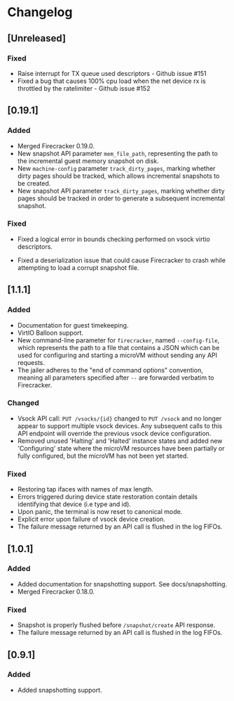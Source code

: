 # Changelog

## [Unreleased]

### Fixed

- Raise interrupt for TX queue used descriptors - Github issue #151
- Fixed a bug that causes 100% cpu load when the net device rx is throttled 
by the ratelimiter - Github issue #152

## [0.19.1]

### Added

- Merged Firecracker 0.19.0.
- New snapshot API parameter `mem_file_path`, representing the path to the
  incremental guest memory snapshot on disk.
- New `machine-config` parameter `track_dirty_pages`, marking whether
  dirty pages should be tracked, which allows incremental snapshots to be
  created.   
- New snapshot API parameter `track_dirty_pages`, marking whether dirty pages
  should be tracked in order to generate a subsequent incremental snapshot.

### Fixed

- Fixed a logical error in bounds checking performed on vsock virtio
descriptors.

- Fixed a deserialization issue that could cause Firecracker to crash while
  attempting to load a corrupt snapshot file.

## [1.1.1]

### Added

- Documentation for guest timekeeping.
- VirtIO Balloon support.
- New command-line parameter for `firecracker`, named `--config-file`, which
  represents the path to a file that contains a JSON which can be used for
  configuring and starting a microVM without sending any API requests.
- The jailer adheres to the "end of command options" convention, meaning
  all parameters specified after `--` are forwarded verbatim to Firecracker.

### Changed

- Vsock API call: `PUT /vsocks/{id}` changed to `PUT /vsock` and no longer
  appear to support multiple vsock devices. Any subsequent calls to this API
  endpoint will override the previous vsock device configuration.
- Removed unused 'Halting' and 'Halted' instance states and added
  new 'Configuring' state where the microVM resources have been
  partially or fully configured, but the microVM has not been yet
  started.

### Fixed

- Restoring tap ifaces with names of max length.
- Errors triggered during device state restoration contain details
  identifying that device (i.e type and id).
- Upon panic, the terminal is now reset to canonical mode.
- Explicit error upon failure of vsock device creation.
- The failure message returned by an API call is flushed in the log FIFOs.

## [1.0.1]

### Added

- Added documentation for snapshotting support. See docs/snapshotting.
- Merged Firecracker 0.18.0.

### Fixed

- Snapshot is properly flushed before `/snapshot/create` API response.
- The failure message returned by an API call is flushed in the log FIFOs.

## [0.9.1]

### Added

- Added snapshotting support.
